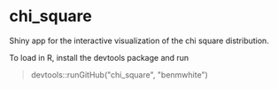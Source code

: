 chi_square
==========

Shiny app for the interactive visualization of the chi square distribution.

To load in R, install the devtools package and run

>devtools::runGitHub("chi_square", "benmwhite")

